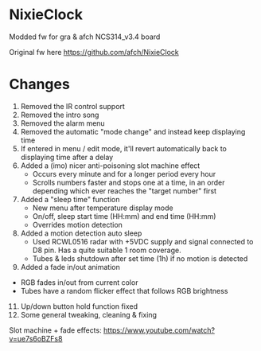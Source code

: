 # NixieClock
Modded fw for gra & afch NCS314_v3.4 board

Original fw here https://github.com/afch/NixieClock

# Changes
1. Removed the IR control support
2. Removed the intro song
3. Removed the alarm menu
4. Removed the automatic "mode change" and instead keep displaying time
5. If entered in menu / edit mode, it'll revert automatically back to displaying time after a delay
6. Added a (imo) nicer anti-poisoning slot machine effect  
   - Occurs every minute and for a longer period every hour
   - Scrolls numbers faster and stops one at a time, in an order depending which ever reaches the "target number" first
8. Added a "sleep time" function
   - New menu after temperature display mode
   - On/off, sleep start time (HH:mm) and end time (HH:mm)
   - Overrides motion detection
9. Added a motion detection auto sleep
   - Used RCWL0516 radar with +5VDC supply and signal connected to D8 pin. Has a quite suitable 1 room coverage.
   - Tubes & leds shutdown after set time (1h) if no motion is detected
10. Added a fade in/out animation
   - RGB fades in/out from current color
   - Tubes have a random flicker effect that follows RGB brightness
11. Up/down button hold function fixed
12. Some general tweaking, cleaning & fixing

Slot machine + fade effects:
https://www.youtube.com/watch?v=ue7s6oBZFs8
